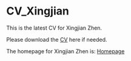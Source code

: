 # CV_Xingjian
This is the latest CV for Xingjian Zhen.

Please download the [CV](https://github.com/zhenxingjian/CV_Xingjian/raw/master/CV.pdf) here if needed.

The homepage for Xingjian Zhen is:
[Homepage](https://zhenxingjian.github.io/homepage/)
